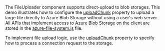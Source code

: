 The FileUploader component supports direct-upload to blob storages. This demo illustrates how to configure the [uploadChunk](/Documentation/ApiReference/UI_Components/dxFileUploader/Configuration/#uploadChunk) property to upload a large file directly to Azure Blob Storage without using a user's web server. All APIs that implement access to Azure Blob Storage on the client are stored in the <a href="https://js.devexpress.com/Demos/WidgetsGallery/JSDemos/shared/azure-file-system.js" target="_blank">azure-file-system.js</a> file.

To implement file upload logic, use the [uploadChunk](/Documentation/ApiReference/UI_Components/dxFileUploader/Configuration/#uploadChunk) property to specify how to process a connection request to the storage.